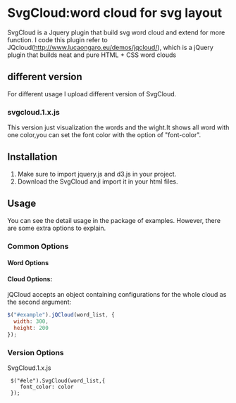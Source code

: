 # SvgCloud:word cloud for svg layout

SvgCloud is a Jquery plugin that build svg word cloud and extend for more function.
I code this plugin refer to JQcloud(http://www.lucaongaro.eu/demos/jqcloud/), which is a jQuery plugin that builds neat and pure HTML + CSS word clouds

## different version
For different usage I upload different version of SvgCloud.
### svgcloud.1.x.js 
This version just visualization the words and the wight.It shows all word with one color,you can set the font color with the option of "font-color".
 

## Installation
1. Make sure to import jquery.js and d3.js in your project.
2. Download the SvgCloud and import it in your html files.

## Usage
You can see the detail usage in the package of examples. However, there are some extra options to explain. 

### Common Options

#### Word Options

#### Cloud Options:

jQCloud accepts an object containing configurations for the whole cloud as the second argument:

```javascript
$("#example").jQCloud(word_list, {
  width: 300,
  height: 200
});
```

### Version Options

SvgCloud.1.x.js
```
 $("#ele").SvgCloud(word_list,{
    font_color: color
 });
```

